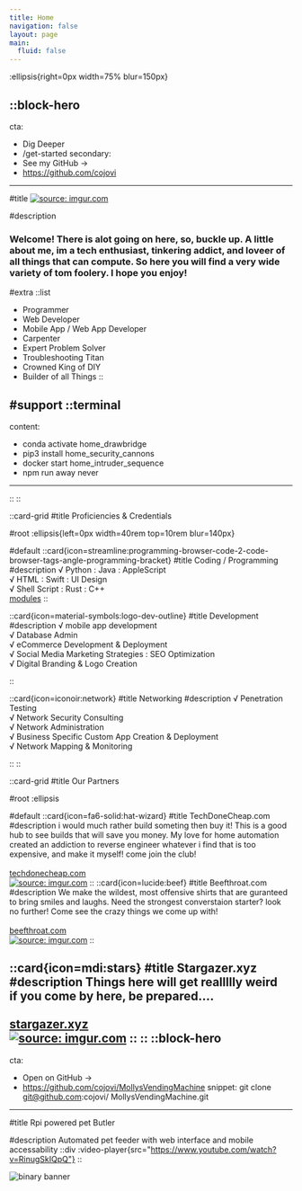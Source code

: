 ```yaml
---
title: Home
navigation: false
layout: page
main:
  fluid: false
---
```


:ellipsis{right=0px width=75% blur=150px}

::block-hero
---
cta:
  - Dig Deeper
  - /get-started
secondary:
  - See my GitHub →
  - https://github.com/cojovi
---
#title
<a href="https://imgur.com/qQklnAH"><img src="https://i.imgur.com/qQklnAH.png" title="source: imgur.com" /></a>

#description
### Welcome! There is alot going on here, so, buckle up.  A little about me, im a tech enthusiast, tinkering addict, and loveer of all things that can compute.  So here you will find a very wide variety of tom foolery.  I hope you enjoy! <br>


#extra
  ::list
  - Programmer 
  - Web Developer
  - Mobile App / Web App Developer
  - Carpenter
  - Expert Problem Solver
  - Troubleshooting Titan
  - Crowned King of DIY
  - Builder of all Things
  ::

  
#support
  ::terminal
  ---
  content:
  - conda activate home_drawbridge
  - pip3 install home_security_cannons
  - docker start home_intruder_sequence
  - npm run away never
  ---
  ::
::

::card-grid
#title
Proficiencies & Credentials

#root
:ellipsis{left=0px width=40rem top=10rem blur=140px}

#default
  ::card{icon=streamline:programming-browser-code-2-code-browser-tags-angle-programming-bracket}
  #title
  Coding / Programming
  #description
 √ Python : Java : AppleScript <br>
 √ HTML : Swift : UI Design <br>
 √ Shell Script : Rust : C++ <br>
   [modules](https://modules.nuxtjs.org)
  ::

  ::card{icon=material-symbols:logo-dev-outline}
  #title
  Development
  #description
√ mobile app development <br>√ Database Admin <br>
√ eCommerce Development & Deployment <br>
√ Social Media Marketing Strategies : SEO Optimization <br>
√ Digital Branding & Logo Creation 

  ::

  ::card{icon=iconoir:network}
  #title
  Networking
  #description
√ Penetration Testing  <br>
√ Network Security Consulting <br>
√ Network Administration <br>
√ Business Specific Custom App Creation & Deployment <br>
√ Network Mapping & Monitoring

  ::
::

::card-grid
#title
Our Partners

#root
:ellipsis

#default
  ::card{icon=fa6-solid:hat-wizard}
  #title
  TechDoneCheap.com
  #description
  i would much rather build someting then buy it! This is a good hub to see builds that will save you money. My love for home automation created an addiction to reverse engineer whatever i find that is too expensive, and make it myself! come join the club!<br><br>
   [techdonecheap.com](https://techdonecheap.com)<br>
   <a href="https://imgur.com/McWDbr8"><img src="https://i.imgur.com/McWDbr8.gif" title="source: imgur.com" /></a>
  ::
  ::card{icon=lucide:beef}
  #title
  Beefthroat.com
  #description
  We make the wildest, most offensive shirts that are guranteed to bring smiles and laughs.  Need the strongest converstaion starter? look no further!  Come see the crazy things we come up with! <br> <br>
   [beefthroat.com](https://beefthroat.com)<br>
   <a href="https://imgur.com/NjvLtlG"><img src="https://i.imgur.com/NjvLtlG.png" title="source: imgur.com" /></a>
  ::
 
  ::card{icon=mdi:stars}
  #title
  Stargazer.xyz
  #description
   Things here will get reallllly weird<br> 
   if you come by here, be prepared....<br>  <br>
   [stargazer.xyz](https://stargazer.xyz)<br>
  <a href="https://imgur.com/Fto8pkO"><img src="https://i.imgur.com/Fto8pkO.png" title="source: imgur.com" /></a>
  ::
::
::block-hero
---

cta:
  - Open on GitHub →
  - https://github.com/cojovi/MollysVendingMachine
snippet: 
  git clone git@github.com:cojovi/ MollysVendingMachine.git 

---
#title
Rpi powered pet Butler

#description
Automated pet feeder with web interface and mobile accessability
::div
  :video-player{src="https://www.youtube.com/watch?v=RinugSkIQpQ"}
::



![binary banner](https://i.imgur.com/BIeRwBc.png) 
